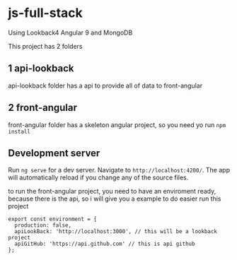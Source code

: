 # js-full-stack
Using Lookback4 Angular 9 and MongoDB

This project has 2 folders 

## 1 api-lookback

api-lookback folder has a api to provide all of data to front-angular

## 2 front-angular

front-angular folder has a skeleton angular project, so you need yo run `npm install`

## Development server

Run `ng serve` for a dev server. Navigate to `http://localhost:4200/`. The app will automatically reload if you change any of the source files.

to run the front-angular project, you need to have an enviroment ready, because there is the api, so i will give you a example to do easier run this project
```
export const environment = {
  production: false,
  apiLookBack: 'http://localhost:3000', // this will be a lookback project
  apiGitHub: 'https://api.github.com' // this is api github
};
```

